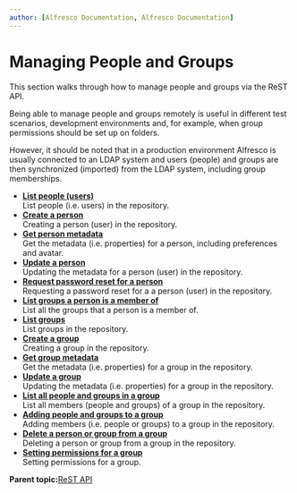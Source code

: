 ```yaml
---
author: [Alfresco Documentation, Alfresco Documentation]
---
```


# Managing People and Groups

This section walks through how to manage people and groups via the ReST API.

Being able to manage people and groups remotely is useful in different test scenarios, development environments and, for example, when group permissions should be set up on folders.

However, it should be noted that in a production environment Alfresco is usually connected to an LDAP system and users \(people\) and groups are then synchronized \(imported\) from the LDAP system, including group memberships.

-   **[List people \(users\)](../concepts/dev-api-by-language-alf-rest-manage-people-groups-list-people.md)**  
List people \(i.e. users\) in the repository.
-   **[Create a person](../concepts/dev-api-by-language-alf-rest-manage-people-groups-create-person.md)**  
Creating a person \(user\) in the repository.
-   **[Get person metadata](../concepts/dev-api-by-language-alf-rest-manage-people-groups-get-person.md)**  
Get the metadata \(i.e. properties\) for a person, including preferences and avatar.
-   **[Update a person](../concepts/dev-api-by-language-alf-rest-manage-people-groups-update-person.md)**  
Updating the metadata for a person \(user\) in the repository.
-   **[Request password reset for a person](../concepts/dev-api-by-language-alf-rest-manage-people-groups-update-person-password.md)**  
Requesting a password reset for a a person \(user\) in the repository.
-   **[List groups a person is a member of](../concepts/dev-api-by-language-alf-rest-manage-people-groups-list-person-group-membership.md)**  
List all the groups that a person is a member of.
-   **[List groups](../concepts/dev-api-by-language-alf-rest-manage-people-groups-list-groups.md)**  
List groups in the repository.
-   **[Create a group](../concepts/dev-api-by-language-alf-rest-manage-people-groups-create-group.md)**  
Creating a group in the repository.
-   **[Get group metadata](../concepts/dev-api-by-language-alf-rest-manage-people-groups-get-group.md)**  
Get the metadata \(i.e. properties\) for a group in the repository.
-   **[Update a group](../concepts/dev-api-by-language-alf-rest-manage-people-groups-update-group.md)**  
Updating the metadata \(i.e. properties\) for a group in the repository.
-   **[List all people and groups in a group](../concepts/dev-api-by-language-alf-rest-manage-people-groups-list-people-groups-in-group.md)**  
List all members \(people and groups\) of a group in the repository.
-   **[Adding people and groups to a group](../concepts/dev-api-by-language-alf-rest-manage-people-groups-add-person-group-to-group.md)**  
Adding members \(i.e. people or groups\) to a group in the repository.
-   **[Delete a person or group from a group](../concepts/dev-api-by-language-alf-rest-manage-people-groups-delete-person-group-from-group.md)**  
Deleting a person or group from a group in the repository.
-   **[Setting permissions for a group](../concepts/dev-api-by-language-alf-rest-manage-people-groups-set-permissions-for-group.md)**  
Setting permissions for a group.

**Parent topic:**[ReST API](../concepts/dev-api-by-language-alf-rest.md)

